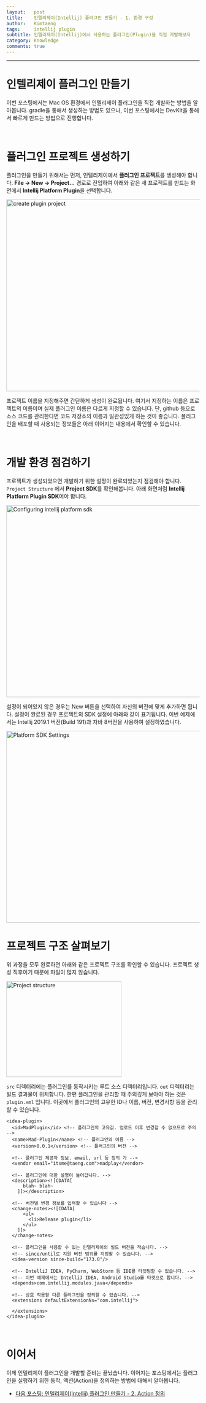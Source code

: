 ```yaml
---
layout:   post
title:    인텔리제이(Intellij) 플러그인 만들기 - 1. 환경 구성
author:   Kimtaeng
tags: 	  intellij plugin 
subtitle: 인텔리제이(Intellij)에서 사용하는 플러그인(Plugin)을 직접 개발해보자
category: Knowledge
comments: true
---
```


<hr/>

# 인텔리제이 플러그인 만들기

이번 포스팅에서는 Mac OS 환경에서 인텔리제이 플러그인을 직접 개발하는 방법을 알아봅니다.
gradle을 통해서 생성하는 방법도 있으나, 이번 포스팅에서는 DevKit을 통해서 빠르게 만드는 방법으로 진행합니다.

<br/>

# 플러그인 프로젝트 생성하기

플러그인을 만들기 위해서는 먼저, 인텔리제이에서 **플러그인 프로젝트**를 생성해야 합니다.
**File -> New -> Project...** 경로로 진입하여 아래와 같은 새 프로젝트를 만드는 화면에서 **Intellij Platform Plugin**을 선택합니다. 

<img class="post_image" src="{{ site.baseurl }}/img/post/2019-04-06-creating-intellij-plugin-project-1.png" width="650" height="500" alt="create plugin project"/>

<br/>

프로젝트 이름을 지정해주면 간단하게 생성이 완료됩니다. 여기서 지정하는 이름은 프로젝트의 이름이며 실제 플러그인 이름은
다르게 지정할 수 있습니다. 단, github 등으로 소스 코드를 관리한다면 코드 저장소의 이름과 일관성있게 하는 것이 좋습니다.
플러그인을 배포할 때 사용되는 정보들은 아래 이어지는 내용에서 확인할 수 있습니다.

<br/>

# 개발 환경 점검하기

프로젝트가 생성되었으면 개발하기 위한 설정이 완료되었는지 점검해야 합니다.
```Project Structure``` 에서 **Project SDK**를 확인해봅니다. 아래 화면처럼 **Intellij Platform Plugin SDK**여야 합니다.

<img class="post_image" src="{{ site.baseurl }}/img/post/2019-04-06-creating-intellij-plugin-project-2.png" width="650" height="500" alt="Configuring intellij platform sdk"/>

<br/>

설정이 되어있지 않은 경우는 New 버튼을 선택하여 자신의 버전에 맞게 추가하면 됩니다. 설정이 완료된 경우 프로젝트의 SDK 설정에
아래와 같이 표기됩니다. 이번 예제에서는 Intellij 2019.1 버전(Build 191)과 자바 8버전을 사용하여 설정하였습니다.

<img class="post_image" src="{{ site.baseurl }}/img/post/2019-04-06-creating-intellij-plugin-project-3.png" width="650" height="500" alt="Platform SDK Settings"/>

<br/>

# 프로젝트 구조 살펴보기

위 과정을 모두 완료하면 아래와 같은 프로젝트 구조를 확인할 수 있습니다. 프로젝트 생성 직후이기 때문에 파일이 많지 않습니다.

<img class="post_image" src="{{ site.baseurl }}/img/post/2019-04-06-creating-intellij-plugin-project-4.png" width="300" height="250" alt="Project structure"/>

```src``` 디렉터리에는 플러그인를 동작시키는 루트 소스 디렉터리입니다. ```out``` 디렉터리는 빌드 결과물이 위치합니다.
한편 플러그인을 관리할 때 주의깊게 보아야 하는 것은 ```plugin.xml``` 입니다.
이곳에서 플러그인의 고유한 ID나 이름, 버전, 변경사항 등을 관리할 수 있습니다.

<pre class="line-numbers"><code class="language-xml" data-start="1">&lt;idea-plugin&gt;
  &lt;id&gt;MadPlugin&lt;/id&gt; &lt;!-- 플러그인의 고유값. 업로드 이후 변경할 수 없으므로 주의 --&gt;
  &lt;name&gt;Mad-Plugin&lt;/name&gt; &lt;!-- 플러그인의 이름 --&gt;
  &lt;version&gt;0.0.1&lt;/version&gt; &lt;!-- 플러그인의 버전 --&gt;
  
  &lt;!-- 플러그인 제공자 정보. email, url 등 정의 가 --&gt;
  &lt;vendor email=&quot;itsme@taeng.com&quot;&gt;madplay&lt;/vendor&gt;

  &lt;!-- 플러그인에 대한 설명이 들어갑니다. --&gt;
  &lt;description&gt;&lt;![CDATA[
      blah~ blah~
    ]]&gt;&lt;/description&gt;

  &lt;!-- 버전별 변경 정보를 입력할 수 있습니다 --&gt;
  &lt;change-notes&gt;&lt;![CDATA[
      &lt;ul&gt;
        &lt;li&gt;Release plugin&lt;/li&gt;
      &lt;/ul&gt;
    ]]&gt;
  &lt;/change-notes&gt;

  &lt;!-- 플러그인을 사용할 수 있는 인텔리제이의 빌드 버전을 적습니다. --&gt; 
  &lt;!-- since/until로 지원 버전 범위를 지정할 수 있습니다. --&gt;
  &lt;idea-version since-build=&quot;173.0&quot;/&gt;
  
  &lt;!-- IntelliJ IDEA, PyCharm, WebStorm 등 IDE를 타겟팅할 수 있습니다. --&gt;
  &lt;!-- 이번 예제에서는 IntelliJ IDEA, Android Studio를 타겟으로 합니다. --&gt;
  &lt;depends&gt;com.intellij.modules.java&lt;/depends&gt;
 
  &lt;!-- 상호 작용할 다른 플러그인을 정의할 수 있습니다. --&gt;
  &lt;extensions defaultExtensionNs=&quot;com.intellij&quot;&gt;
    
  &lt;/extensions&gt;
&lt;/idea-plugin&gt;
</code></pre>

<br/>

# 이어서

이제 인텔리제이 플러그인을 개발할 준비는 끝났습니다. 이어지는 포스팅에서는 플러그인을 실행하기 위한 동작,
액션(Action)을 정의하는 방법에 대해서 알아봅니다.

- <a href="/post/creating-an-intellij-plugin-action" target="_blank">다음 포스팅: 인텔리제이(Intellij) 플러그인 만들기 - 2. Action 정의</a>